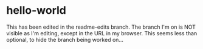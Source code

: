 # hello-world
This has been edited in the readme-edits branch. The branch I'm on is NOT visible as I'm editing, except in the URL in my browser. This seems less than optional, to hide the branch being worked on...
